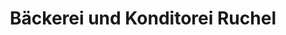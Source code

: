 ---
title: "Bäckerei und Konditorei Ruchel"
url: /bremen/baeckerei-und-konditorei-ruchel/
shop: Bäckerei
---